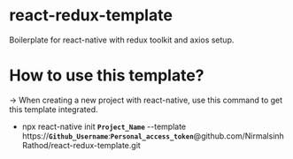 # react-redux-template
Boilerplate for react-native with redux toolkit and axios setup.

# How to use this template?
-> When creating a new project with react-native, use this command to get this template integrated. 

- npx react-native init **`Project_Name`** --template https://**`Github_Username`**:**`Personal_access_token`**@github.com/NirmalsinhRathod/react-redux-template.git

